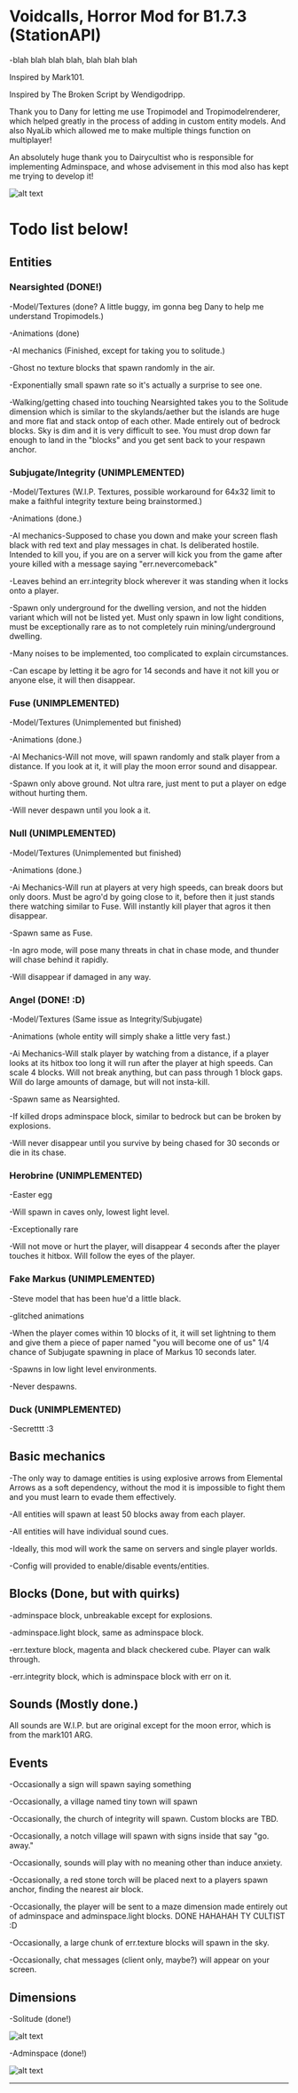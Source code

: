 # Voidcalls, Horror Mod for B1.7.3 (StationAPI)

-blah blah blah blah, blah blah blah

Inspired by Mark101.

Inspired by The Broken Script by Wendigodripp.

Thank you to Dany for letting me use Tropimodel and Tropimodelrenderer, which helped greatly in the process of adding in custom entity models. And also NyaLib which allowed me to make multiple things function on multiplayer!

An absolutely huge thank you to Dairycultist who is responsible for implementing Adminspace, and whose advisement in this mod also has kept me trying to develop it!

![alt text](https://github.com/UncleAcid1/Voidcalls/blob/main/banner.jpg)

# Todo list below!



## Entities

### Nearsighted (DONE!)

-Model/Textures (done? A little buggy, im gonna beg Dany to help me understand Tropimodels.)

-Animations (done)

-AI mechanics (Finished, except for taking you to solitude.)

-Ghost no texture blocks that spawn randomly in the air.

-Exponentially small spawn rate so it's actually a surprise to see one.

-Walking/getting chased into touching Nearsighted takes you to the Solitude dimension which is similar to the skylands/aether but the islands are huge and more flat and stack ontop of each other. Made entirely out of bedrock blocks. Sky is dim and it is very difficult to see. You must drop down far enough to land in the "blocks" and you get sent back to your respawn anchor.

### Subjugate/Integrity (UNIMPLEMENTED)

-Model/Textures (W.I.P. Textures, possible workaround for 64x32 limit to make a faithful integrity texture being brainstormed.)

-Animations (done.)

-AI mechanics-Supposed to chase you down and make your screen flash black with red text and play messages in chat. Is deliberated hostile. Intended to kill you, if you are on a server will kick you from the game after youre killed with a message saying "err.nevercomeback"

-Leaves behind an err.integrity block wherever it was standing when it locks onto a player.

-Spawn only underground for the dwelling version, and not the hidden variant which will not be listed yet. Must only spawn in low light conditions, must be exceptionally rare as to not completely ruin mining/underground dwelling.

-Many noises to be implemented, too complicated to explain circumstances.

-Can escape by letting it be agro for 14 seconds and have it not kill you or anyone else, it will then disappear.

### Fuse (UNIMPLEMENTED)

-Model/Textures (Unimplemented but finished)

-Animations (done.)

-AI Mechanics-Will not move, will spawn randomly and stalk player from a distance. If you look at it, it will play the moon error sound and disappear.

-Spawn only above ground. Not ultra rare, just ment to put a player on edge without hurting them.

-Will never despawn until you look a it.

### Null (UNIMPLEMENTED)

-Model/Textures (Unimplemented but finished)

-Animations (done.)

-Ai Mechanics-Will run at players at very high speeds, can break doors but only doors. Must be agro'd by going close to it, before then it just stands there watching similar to Fuse. Will instantly kill player that agros it then disappear. 

-Spawn same as Fuse.

-In agro mode, will pose many threats in chat in chase mode, and thunder will chase behind it rapidly.

-Will disappear if damaged in any way.

### Angel (DONE! :D)

-Model/Textures (Same issue as Integrity/Subjugate)

-Animations (whole entity will simply shake a little very fast.)

-Ai Mechanics-Will stalk player by watching from a distance, if a player looks at its hitbox too long it will run after the player at high speeds. Can scale 4 blocks. Will not break anything, but can pass through 1 block gaps. Will do large amounts of damage, but will not insta-kill.

-Spawn same as Nearsighted.

-If killed drops adminspace block, similar to bedrock but can be broken by explosions.

-Will never disappear until you survive by being chased for 30 seconds or die in its chase.

### Herobrine (UNIMPLEMENTED)

-Easter egg

-Will spawn in caves only, lowest light level.

-Exceptionally rare

-Will not move or hurt the player, will disappear 4 seconds after the player touches it hitbox. Will follow the eyes of the player.

### Fake Markus (UNIMPLEMENTED)

-Steve model that has been hue'd a little black.

-glitched animations

-When the player comes within 10 blocks of it, it will set lightning to them and give them a piece of paper named "you will become one of us" 1/4 chance of Subjugate spawning in place of Markus 10 seconds later.

-Spawns in low light level environments.

-Never despawns.

### Duck (UNIMPLEMENTED)

-Secretttt :3



## Basic mechanics 

-The only way to damage entities is using explosive arrows from Elemental Arrows as a soft dependency, without the mod it is impossible to fight them and you must learn to evade them effectively.

-All entities will spawn at least 50 blocks away from each player.

-All entities will have individual sound cues.

-Ideally, this mod will work the same on servers and single player worlds.

-Config will provided to enable/disable events/entities.



## Blocks (Done, but with quirks)

-adminspace block, unbreakable except for explosions.

-adminspace.light block, same as adminspace block.

-err.texture block, magenta and black checkered cube. Player can walk through.

-err.integrity block, which is adminspace block with err on it.



## Sounds (Mostly done.)


All sounds are W.I.P. but are original except for the moon error, which is from the mark101 ARG.



## Events

-Occasionally a sign will spawn saying something

-Occasionally, a village named tiny town will spawn

-Occasionally, the church of integrity will spawn. Custom blocks are TBD.

-Occasionally, a notch village will spawn with signs inside that say "go. away."

-Occasionally, sounds will play with no meaning other than induce anxiety.

-Occasionally, a red stone torch will be placed next to a players spawn anchor, finding the nearest air block.

-Occasionally, the player will be sent to a maze dimension made entirely out of adminspace and adminspace.light blocks. DONE HAHAHAH TY CULTIST :D

-Occasionally, a large chunk of err.texture blocks will spawn in the sky.

-Occasionally, chat messages (client only, maybe?) will appear on your screen.

## Dimensions

-Solitude (done!)

![alt text](https://github.com/UncleAcid1/Voidcalls/blob/main/solitude.jpg)

-Adminspace (done!)

![alt text](https://github.com/UncleAcid1/Voidcalls/blob/main/adminspace.jpg)

-------------------------

